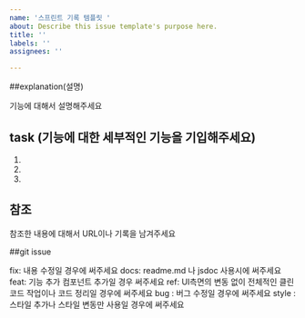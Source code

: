 ```yaml
---
name: '스프린트 기록 템플릿 '
about: Describe this issue template's purpose here.
title: ''
labels: ''
assignees: ''

---
```


##explanation(설명)

기능에 대해서 설명해주세요

## task (기능에 대한 세부적인 기능을 기입해주세요)
1.
2.
3.

## 참조

참조한 내용에 대해서 URL이나 기록을 남겨주세요

##git issue

fix: 내용 수정일 경우에 써주세요 
docs: readme.md 나 jsdoc 사용시에 써주세요
feat: 기능 추가 컴포넌트 추가일 경우 써주세요
ref: UI측면의 변동 없이 전체적인 클린코드 작업이나 코드 정리일 경우에 써주세요
bug : 버그 수정일 경우에 써주세요
style : 스타일 추가나 스타일 변동만 사용일 경우에 써주세요
